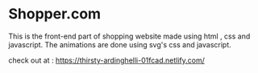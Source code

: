 # Shopper.com
This is the front-end part of shopping website made using html , css and javascript. The animations are done using svg's css and javascript.


check out at : https://thirsty-ardinghelli-01fcad.netlify.com/
